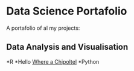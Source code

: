 # Data Science Portafolio
A portafolio of al my projects:

## Data Analysis and Visualisation
*R 
  *Hello [Where a Chipoltel](google.com)
*Python

